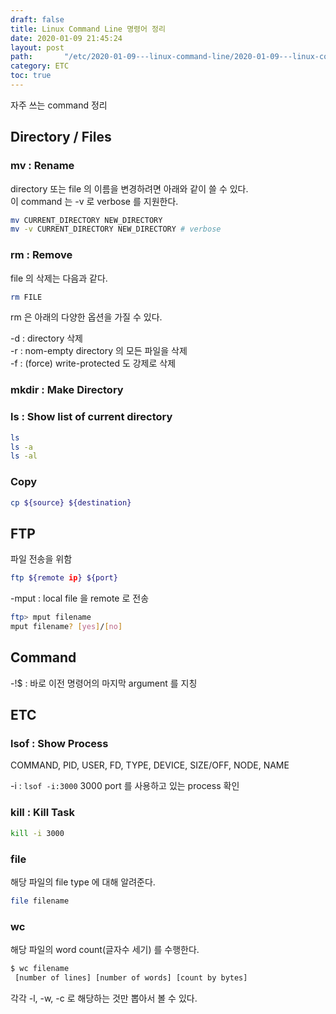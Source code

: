 ```yaml
---
draft: false
title: Linux Command Line 명령어 정리
date: 2020-01-09 21:45:24
layout: post
path:       "/etc/2020-01-09---linux-command-line/2020-01-09---linux-command-line/"
category: ETC
toc: true
---
```


자주 쓰는 command 정리

## Directory / Files

### mv : Rename

directory 또는 file 의 이름을 변경하려면 아래와 같이 쓸 수 있다.  
이 command 는 -v 로 verbose 를 지원한다.

```bash
mv CURRENT_DIRECTORY NEW_DIRECTORY
mv -v CURRENT_DIRECTORY NEW_DIRECTORY # verbose
```

### rm : Remove

file 의 삭제는 다음과 같다.

```bash
rm FILE
```

rm 은 아래의 다양한 옵션을 가질 수 있다.

-d : directory 삭제  
-r : nom-empty directory 의 모든 파일을 삭제  
-f : (force) write-protected 도 강제로 삭제

### mkdir : Make Directory

### ls : Show list of current directory

```bash
ls
ls -a
ls -al
```

### Copy

```bash
cp ${source} ${destination}
```

## FTP

파일 전송을 위함  

```bash
ftp ${remote ip} ${port}
```

-mput : local file 을 remote 로 전송  

``` bash
ftp> mput filename
mput filename? [yes]/[no]
```

## Command

-!$ : 바로 이전 명령어의 마지막 argument 를 지칭

## ETC

### lsof : Show Process

COMMAND, PID, USER, FD, TYPE, DEVICE, SIZE/OFF, NODE, NAME

-i : ```lsof -i:3000``` 3000 port 를 사용하고 있는 process 확인

### kill : Kill Task

```bash
kill -i 3000
```

### file

해당 파일의 file type 에 대해 알려준다.  

```bash
file filename
```

### wc

해당 파일의 word count(글자수 세기) 를 수행한다.

```bash
$ wc filename
 [number of lines] [number of words] [count by bytes]
```

각각 -l, -w, -c 로 해당하는 것만 뽑아서 볼 수 있다.